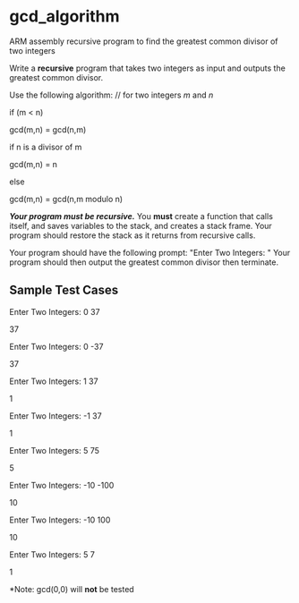 # gcd_algorithm
ARM assembly recursive program to find the greatest common divisor of two integers

Write a **recursive** program that takes two integers as input and outputs the greatest common divisor.

Use the following algorithm:
// for two integers *m* and *n*

if (m < n)

  gcd(m,n) = gcd(n,m)
  
if n is a divisor of m

  gcd(m,n) = n
  
else

  gcd(m,n) = gcd(n,m modulo n)
  
***Your program must be recursive.***  You **must** create a function that calls itself, and saves variables to the stack, and creates a stack frame. Your program should restore the stack as it returns from recursive calls.

Your program should have the following prompt:
"Enter Two Integers: "
Your program should then output the greatest common divisor then terminate.

## Sample Test Cases
Enter Two Integers: 0 37

37

Enter Two Integers: 0 -37

37

Enter Two Integers: 1 37

1

Enter Two Integers: -1 37

1

Enter Two Integers: 5 75

5

Enter Two Integers: -10 -100

10

Enter Two Integers: -10 100

10

Enter Two Integers: 5 7

1

*Note: gcd(0,0) will **not** be tested
